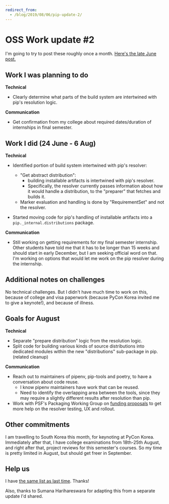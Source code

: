 ```yaml
---
redirect_from:
  - /blog/2019/08/06/pip-update-2/
---
```


# OSS Work update #2

I'm going to try to post these roughly once a month. [Here's the late June post.](/blog/2019/06/23/pip-update/)

## Work I was planning to do

**Technical**

- Clearly determine what parts of the build system are intertwined with pip's resolution logic.

**Communication**

- Get confirmation from my college about required dates/duration of internships in final semester.

## Work I did (24 June - 6 Aug)

**Technical**

- Identified portion of build system intertwined with pip's resolver:
  - "Get abstract distribution":
    - building installable artifacts is intertwined with pip's resolver.
    - Specifically, the resolver currently passes information about how it would handle a distribution, to the "preparer" that fetches and builds it.
  - Marker evaluation and handling is done by "RequirementSet" and not the resolver.

- Started moving code for pip's handling of installable artifacts into a  `pip._internal.distributions` package.

**Communication**

- Still working on getting requirements for my final semester internship. Other students have told me that it has to be longer than 15 weeks and should start in early December, but I am seeking official word on that. I'm working on options that would let me work on the pip resolver during the internship.

## Additional notes on challenges

No technical challenges. But I didn't have much time to work on this, because of college and visa paperwork (because PyCon Korea invited me to give a keynote!), and because of illness.

## Goals for August

**Technical**

- Separate "prepare distribution" logic from the resolution logic.
- Split code for building various kinds of source distributions into dedicated modules within the new "distributions" sub-package in pip. (related cleanup)

**Communication**

- Reach out to maintainers of pipenv, pip-tools and poetry, to have a conversation about code reuse.
  - I know pipenv maintainers have work that can be reused.
  - Need to identify the overlapping area between the tools, since they may require a slightly different results after resolution than pip.
- Work with PSF's Packaging Working Group on [funding proposals](https://wiki.python.org/psf/Fundable%20Packaging%20Improvements) to get more help on the resolver testing, UX and rollout.

## Other commitments

I am travelling to South Korea this month, for keynoting at PyCon Korea. Immediately after that, I have college examinations from 18th-25th August, and right after that, project reviews for this semester's courses. So my time is pretty limited in August, but should get freer in September.

## Help us

I have [the same list as last time](https://pradyunsg.me/blog/2019/06/23/pip-update/#help-us). Thanks!

Also, thanks to Sumana Harihareswara for adapting this from a separate update I'd shared.
